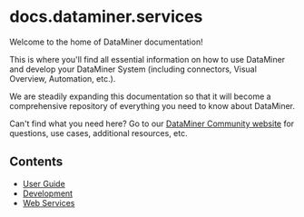 # docs.dataminer.services

Welcome to the home of DataMiner documentation!

This is where you'll find all essential information on how to use DataMiner and develop your DataMiner System (including connectors, Visual Overview, Automation, etc.).

We are steadily expanding this documentation so that it will become a comprehensive repository of everything you need to know about DataMiner.

Can't find what you need here? Go to our [DataMiner Community website](https://community.dataminer.services/) for questions, use cases, additional resources, etc.

## Contents

- [User Guide](xref:Part1GettingStarted)
- [Development](xref:DevelopmentGuide)
- [Web Services](xref:WS_v1)
